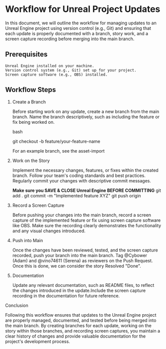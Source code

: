 # Workflow for Unreal Project Updates

In this document, we will outline the workflow for managing updates to an Unreal
 Engine project using version control (e.g., Git) and ensuring that each update
 is properly documented with a branch, story work, and a screen capture
 recording before merging into the main branch.

## Prerequisites

    Unreal Engine installed on your machine.
    Version control system (e.g., Git) set up for your project.
    Screen capture software (e.g., OBS) installed.

## Workflow Steps

1. Create a Branch

    Before starting work on any update, create a new branch from the main branch.
    Name the branch descriptively, such as including the feature or fix being
    worked on.

    bash

    git checkout -b feature/your-feature-name

    For an example branch, see the asset-import

2. Work on the Story

    Implement the necessary changes, features, or fixes within the created branch.
    Follow your team's coding standards and best practices.
    Regularly commit your changes with descriptive commit messages.

    **Make sure you SAVE & CLOSE Unreal Engine BEFORE COMMITTING**
    git add .
    git commit -m "Implemented feature XYZ"
    git push origin

3. Record a Screen Capture

    Before pushing your changes into the main branch, record a screen capture
    of the implemented feature or fix using screen capture software like OBS.
    Make sure the recording clearly demonstrates the functionality and any
    visual changes introduced.

4. Push into Main

    Once the changes have been reviewed, tested, and the screen capture recorded,
    push your branch into the main branch. Tag @Cybower (Adam) and @vino74611
    (Serena) as reviewers on the Push Request. Once this is done, we can consider
    the story Resolved "Done".

5. Documentation

    Update any relevant documentation, such as README files, to reflect the
    changes introduced in the update.Include the screen capture recording in the
    documentation for future reference.

Conclusion

Following this workflow ensures that updates to the Unreal Engine project are
properly managed, documented, and tested before being merged into the main
branch. By creating branches for each update, working on the story within those
branches, and recording screen captures, you maintain a clear history of changes
and provide valuable documentation for the project's development process.
